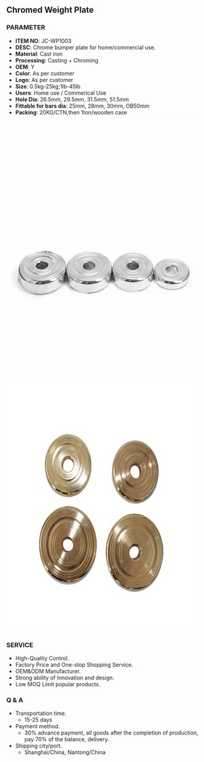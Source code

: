 ## Chromed Weight Plate 

### PARAMETER 
* **ITEM NO**: JC-WP1003
* **DESC**: Chrome bumper plate for home/commercial use.
* **Material**: Cast iron
* **Processing**: Casting + Chroming
* **OEM**: Y
* **Color**: As per customer
* **Logo**: As per customer
* **Size**: 0.5kg-25kg;1lb-45lb
* **Users**: Home use / Commerical Use
* **Hole Dia**: 26.5mm, 29.5mm, 31.5mm, 51.5mm
* **Fittable for bars dia**: 25mm, 28mm, 30mm, OB50mm
* **Packing**: 20KG/CTN,then 1ton/wooden case

<img src="/imgs/WP/JC-WP1003/chromed_weight_plates.jpg" width="666px" height="666px" />
<img src="/imgs/WP/JC-WP1003/chromed_weight_plates (1).jpg" width="666px" height="666px" />

### SERVICE
* High-Quality Control.
* Factory Price and One-stop Shopping Service.
* OEM&ODM Manufacturer.
* Strong ability of Innovation and design.
* Low MOQ Limit popular products.

### Q & A
* Transportation time.
    * 15-25 days
* Payment method.
    * 30% advance payment, all goods after the completion of production, pay 70% of the balance, delivery.
* Shipping city/port.
    * Shanghai/China, Nantong/China